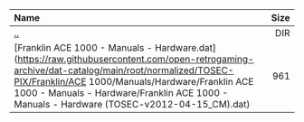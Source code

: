 |Name|Size|
|:---|---:|
|[..](../index.html)|DIR|
|[Franklin ACE 1000 - Manuals - Hardware.dat](https://raw.githubusercontent.com/open-retrogaming-archive/dat-catalog/main/root/normalized/TOSEC-PIX/Franklin/ACE 1000/Manuals/Hardware/Franklin ACE 1000 - Manuals - Hardware/Franklin ACE 1000 - Manuals - Hardware (TOSEC-v2012-04-15_CM).dat)|961|
